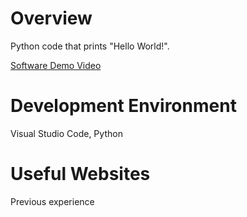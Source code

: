 # Overview
Python code that prints "Hello World!". 

[Software Demo Video](https://1drv.ms/v/s!Ag4u5Pl-zi6RrKkju17amc61pzqI1A?e=Ub25M8)

# Development Environment
Visual Studio Code, Python

# Useful Websites
Previous experience
